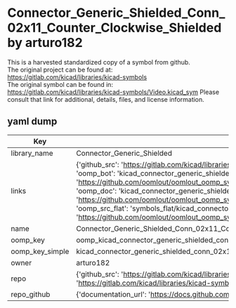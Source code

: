 # Connector_Generic_Shielded_Conn_02x11_Counter_Clockwise_Shielded by arturo182  
This is a harvested standardized copy of a symbol from github.  
The original project can be found at:  
https://gitlab.com/kicad/libraries/kicad-symbols  
The original symbol can be found in:
https://gitlab.com/kicad/libraries/kicad-symbols/Video.kicad_sym
Please consult that link for additional, details, files, and license information.  
## yaml dump  
| Key | Value |  
| --- | --- |  
| library_name | Connector_Generic_Shielded |  
| links | {'github_src': 'https://gitlab.com/kicad/libraries/kicad-symbols/Video.kicad_sym', 'github_src_repo': 'https://gitlab.com/kicad/libraries/kicad-symbols', 'oomp_bot': 'kicad_connector_generic_shielded_conn_02x11_counter_clockwise_shielded/working', 'oomp_bot_github': 'https://github.com/oomlout/oomlout_oomp_symbol_bot/tree/main/kicad_connector_generic_shielded_conn_02x11_counter_clockwise_shielded/working', 'oomp_doc': 'kicad_connector_generic_shielded_conn_02x11_counter_clockwise_shielded/working', 'oomp_doc_github': 'https://github.com/oomlout/oomlout_oomp_symbol_doc/tree/main/kicad_connector_generic_shielded_conn_02x11_counter_clockwise_shielded/working', 'oomp_src_flat': 'symbols_flat/kicad_connector_generic_shielded_conn_02x11_counter_clockwise_shielded/working', 'oomp_src_flat_github': 'https://github.com/oomlout/oomlout_oomp_symbol_src/tree/main/kicad_connector_generic_shielded_conn_02x11_counter_clockwise_shielded/working'} |  
| name | Connector_Generic_Shielded_Conn_02x11_Counter_Clockwise_Shielded |  
| oomp_key | oomp_kicad_connector_generic_shielded_conn_02x11_counter_clockwise_shielded |  
| oomp_key_simple | kicad_connector_generic_shielded_conn_02x11_counter_clockwise_shielded |  
| owner | arturo182 |  
| repo | {'github_src': 'https://gitlab.com/kicad/libraries/kicad-symbols/Video.kicad_sym', 'name': 'libraries/kicad-symbols', 'owner': 'kicad', 'url': 'https://gitlab.com/kicad/libraries/kicad-symbols'} |  
| repo_github | {'documentation_url': 'https://docs.github.com/rest/repos/repos#get-a-repository', 'message': 'Not Found'} |  

